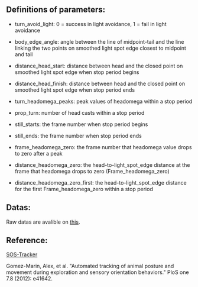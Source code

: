 Definitions of parameters:
--------------------------
+ turn_avoid_light:  0 = success in light avoidance, 1 = fail in light avoidance

+ body_edge_angle: angle between the line of midpoint-tail and the line linking the two points on smoothed light spot edge closest to midpoint and tail

+ distance_head_start: distance between head and the closed point on smoothed light spot edge when stop period begins

+ distance_head_finish: distance between head and the closed point on smoothed light spot edge when stop period ends

+ turn_headomega_peaks: peak values of headomega within a stop period

+ prop_turn: number of head casts within a stop period

+ still_starts: the frame number when stop period begins

+ still_ends: the frame number when stop period ends

+ frame_headomega_zero: the frame number that headomega value drops to zero after a peak

+ distance_headomega_zero: the head-to-light_spot_edge distance at the frame that headomega drops to zero (Frame_headomega_zero)

+ distance_headomega_zero_first: the head-to-light_spot_edge distance for the first Frame_headomega_zero within a stop period 

Datas:
------
Raw datas are avalible on [this](https://drive.google.com/open?id=0B7J2ozomY_jiNzlGaTN1MUh6eFE).

Reference:
----------
[SOS-Tracker](https://sourceforge.net/projects/sos-track/)

Gomez-Marin, Alex, et al. "Automated tracking of animal posture and movement during exploration and sensory orientation behaviors." PloS one 7.8 (2012): e41642.
